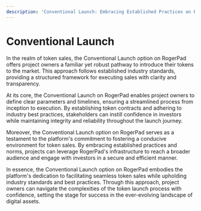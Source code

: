 ```yaml
---
description: 'Conventional Launch: Embracing Established Practices on RogerPad'
---
```


# Conventional Launch

In the realm of token sales, the Conventional Launch option on RogerPad offers project owners a familiar yet robust pathway to introduce their tokens to the market. This approach follows established industry standards, providing a structured framework for executing sales with clarity and transparency.

At its core, the Conventional Launch on RogerPad enables project owners to define clear parameters and timelines, ensuring a streamlined process from inception to execution. By establishing token contracts and adhering to industry best practices, stakeholders can instill confidence in investors while maintaining integrity and reliability throughout the launch journey.

Moreover, the Conventional Launch option on RogerPad serves as a testament to the platform's commitment to fostering a conducive environment for token sales. By embracing established practices and norms, projects can leverage RogerPad's infrastructure to reach a broader audience and engage with investors in a secure and efficient manner.

In essence, the Conventional Launch option on RogerPad embodies the platform's dedication to facilitating seamless token sales while upholding industry standards and best practices. Through this approach, project owners can navigate the complexities of the token launch process with confidence, setting the stage for success in the ever-evolving landscape of digital assets.
